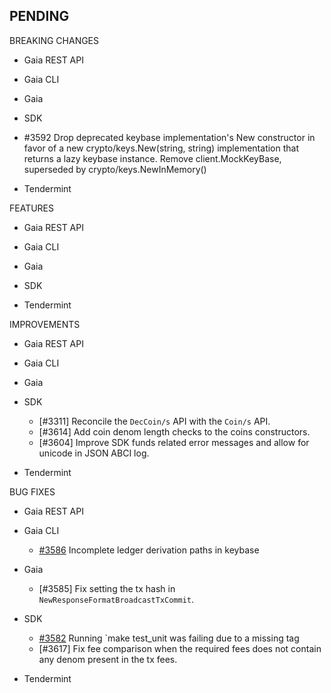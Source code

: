 ## PENDING

BREAKING CHANGES

* Gaia REST API

* Gaia CLI

* Gaia

* SDK
 * \#3592 Drop deprecated keybase implementation's
   New constructor in favor of a new
   crypto/keys.New(string, string) implementation that
   returns a lazy keybase instance. Remove client.MockKeyBase,
   superseded by crypto/keys.NewInMemory()

* Tendermint

FEATURES

* Gaia REST API

* Gaia CLI

* Gaia

* SDK

* Tendermint


IMPROVEMENTS

* Gaia REST API

* Gaia CLI

* Gaia

* SDK
  * [\#3311] Reconcile the `DecCoin/s` API with the `Coin/s` API.
  * [\#3614] Add coin denom length checks to the coins constructors.
  * [\#3604] Improve SDK funds related error messages and allow for unicode in
  JSON ABCI log.

* Tendermint


BUG FIXES

* Gaia REST API

* Gaia CLI
  * [\#3586](https://github.com/cosmos/cosmos-sdk/pull/3586) Incomplete ledger derivation paths in keybase 

* Gaia
  * [\#3585] Fix setting the tx hash in `NewResponseFormatBroadcastTxCommit`.

* SDK
  * [\#3582](https://github.com/cosmos/cosmos-sdk/pull/3582) Running `make test_unit was failing due to a missing tag
  * [\#3617] Fix fee comparison when the required fees does not contain any denom
  present in the tx fees.

* Tendermint
